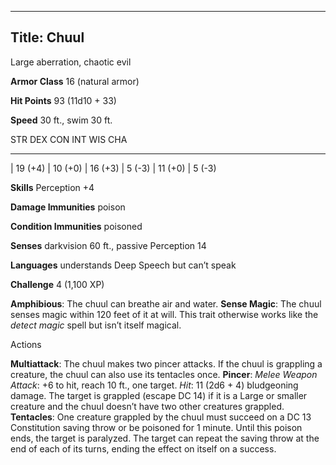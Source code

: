 -------------------------
Title: Chuul
-------------------------


Large aberration, chaotic evil

**Armor Class** 16 (natural armor)

**Hit Points** 93 (11d10 + 33)

**Speed** 30 ft., swim 30 ft.

  STR       DEX       CON       INT      WIS       CHA
  --------- --------- --------- -------- --------- --------
  | 19 (+4)   | 10 (+0)   | 16 (+3)   | 5 (-3)   | 11 (+0)   | 5 (-3)

**Skills** Perception +4

**Damage Immunities** poison

**Condition Immunities** poisoned

**Senses** darkvision 60 ft., passive Perception 14

**Languages** understands Deep Speech but can’t speak

**Challenge** 4 (1,100 XP)


**Amphibious**: The chuul can breathe air and water.
**Sense Magic**: The chuul senses magic within 120 feet of it
    at will. This trait otherwise works like the *detect magic* spell
    but isn’t itself magical.


Actions

**Multiattack**: The chuul makes two pincer attacks. If the chuul is
    grappling a creature, the chuul can also use its tentacles once.
**Pincer**: *Melee Weapon Attack*: +6 to hit, reach 10 ft.,
    one target. *Hit*: 11 (2d6 + 4) bludgeoning damage. The target is
    grappled (escape DC 14) if it is a Large or smaller creature and the
    chuul doesn’t have two other creatures grappled.
**Tentacles**: One creature grappled by the chuul must succeed on a
    DC 13 Constitution saving throw or be poisoned for 1 minute. Until
    this poison ends, the target is paralyzed. The target can repeat the
    saving throw at the end of each of its turns, ending the effect on
    itself on a success.

